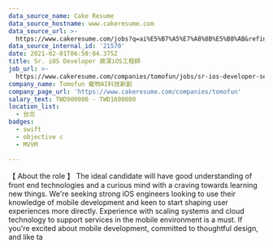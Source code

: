 ```yaml
---
data_source_name: Cake Resume
data_source_hostname: www.cakeresume.com
data_source_url: >-
  https://www.cakeresume.com/jobs?q=ai%E5%B7%A5%E7%A8%8B%E5%B8%AB&refinementList%5Blang_[…]y_type%5D=per_year&range%5Bsalary_range%5D%5Bmin%5D=1000000
data_source_internal_id: '21570'
date: 2021-02-01T06:50:04.375Z
title: Sr. iOS Developer 資深iOS工程師
job_url: >-
  https://www.cakeresume.com/companies/tomofun/jobs/sr-ios-developer-senior-ios-engineer-b30aa1
company_name: Tomofun 寵物AI科技新創
company_page_url: 'https://www.cakeresume.com/companies/tomofun'
salary_text: TWD900000 - TWD1600000
location_list:
  - 台北
badges:
  - swift
  - objective c
  - MVVM

---
```


【 About the role 】 The ideal candidate will have good understanding of front end technologies and a curious mind with a craving towards learning new things. We're seeking strong iOS engineers looking to use their knowledge of mobile development and keen to start shaping user experiences more directly. Experience with scaling systems and cloud technology to support services in the mobile environment is a must. If you're excited about mobile development, committed to thoughtful design, and like ta